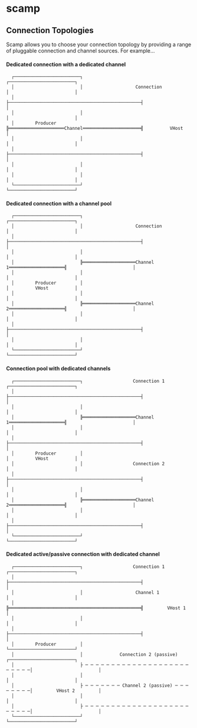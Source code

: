 # scamp



## Connection Topologies

Scamp allows you to choose your connection topology by providing a range of pluggable connection and channel sources. For example...


#### Dedicated connection with a dedicated channel
      ┌─────────────────────────┐                                                  ┌─────────────────────────┐
      │                         │                    Connection                    │                         │
      │                         ├──────────────────────────────────────────────────┤                         │
      │                         │                                                  │                         │
      │        Producer         ╠═════════════════════Channel══════════════════════╣          VHost          │
      │                         │                                                  │                         │
      │                         ├──────────────────────────────────────────────────┤                         │
      │                         │                                                  │                         │
      │                         │                                                  │                         │
      └─────────────────────────┘                                                  └─────────────────────────┘


#### Dedicated connection with a channel pool
      ┌─────────────────────────┐                                                  ┌─────────────────────────┐
      │                         │                    Connection                    │                         │
      │                         ├──────────────────────────────────────────────────┤                         │
      │                         │                                                  │                         │
      │                         ╠════════════════════Channel 1═════════════════════╣                         │
      │                         │                                                  │                         │
      │        Producer         │                                                  │          VHost          │
      │                         │                                                  │                         │
      │                         ╠════════════════════Channel 2═════════════════════╣                         │
      │                         │                                                  │                         │
      │                         ├──────────────────────────────────────────────────┤                         │
      │                         │                                                  │                         │
      └─────────────────────────┘                                                  └─────────────────────────┘



#### Connection pool with dedicated channels
      ┌─────────────────────────┐                   Connection 1                   ┌─────────────────────────┐
      │                         ├──────────────────────────────────────────────────┤                         │
      │                         │                                                  │                         │
      │                         ╠════════════════════Channel 1═════════════════════╣                         │
      │                         │                                                  │                         │
      │                         ├──────────────────────────────────────────────────┤                         │
      │        Producer         │                                                  │          VHost          │
      │                         │                   Connection 2                   │                         │
      │                         ├──────────────────────────────────────────────────┤                         │
      │                         │                                                  │                         │
      │                         ╠════════════════════Channel 2═════════════════════╣                         │
      │                         │                                                  │                         │
      │                         ├──────────────────────────────────────────────────┤                         │
      └─────────────────────────┘                                                  └─────────────────────────┘

#### Dedicated active/passive connection with dedicated channel

      ┌─────────────────────────┐                   Connection 1                   ┌─────────────────────────┐
      │                         ├──────────────────────────────────────────────────┤                         │
      │                         │                    Channel 1                     │                         │
      │                         ╠══════════════════════════════════════════════════╣         VHost 1         │
      │                         │                                                  │                         │
      │                         ├──────────────────────────────────────────────────┤                         │
      │        Producer         │                                                  └─────────────────────────┘
      │                         │              Connection 2 (passive)              ┌─────────────────────────┐
      │                         ├ ─ ─ ─ ─ ─ ─ ─ ─ ─ ─ ─ ─ ─ ─ ─ ─ ─ ─ ─ ─ ─ ─ ─ ─ ─│                         │
      │                         │                                                  │                         │
      │                         ├ ─ ─ ─ ─ ─ ─ ─ Channel 2 (passive) ─ ─ ─ ─ ─ ─ ─ ─│         VHost 2         │
      │                         │                                                  │                         │
      │                         ├ ─ ─ ─ ─ ─ ─ ─ ─ ─ ─ ─ ─ ─ ─ ─ ─ ─ ─ ─ ─ ─ ─ ─ ─ ─│                         │
      └─────────────────────────┘                                                  └─────────────────────────┘
